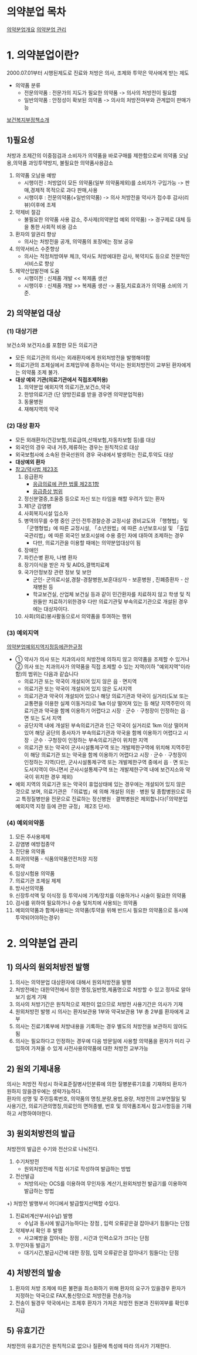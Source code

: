 # 의약분업 목차
[의약분업개요](#1-의약분업이란)
[의약분업 관리](#2-의약분업-관리)

# 1. 의약분업이란?
2000.07.01부터 시행된제도로 진료와 처방은 의사, 조제와 투약은 약사에게 받는 제도<br>
- 의약품 분류
	- 전문의약품 : 전문가의 지도가 필요한 의약품 -> 의사의 처방전이 필요함
	- 일반의약품 : 안정성이 확보된 의약품 -> 의사의 처방전여부와 관계없이 판매가능  

[보건복지부정책소개](https://www.mohw.go.kr/menu.es?mid=a10702040100)
## 1)필요성
처방과 조제간의 이중점검과 소비자가 의약품을 바로구매를 제한함으로써 의약품 오남용,의약품 과잉투약방지, 불필요한 의약품사용감소
1. 의약품 오남용 예방
	- 시행이전 : 처방없이 모든 의약품(일부 의약품제외)를 소비자가 구입가능 -> 판매,경제적 목적으로 과다 판매,사용
 	- 시행이후 : 전문의약품(+일반의약품) -> 의사 처방전을 약사가 접수후 감사(리뷰)이후에 조제
2. 약제비 절감
	- 불필요한 의약품 사용 감소, 주사제(의약분업 예외 의약품) -> 경구제로 대체 등을 통한 사회적 비용 감소
3. 환자의 알권리 향상
	- 의사는 처방전을 공개, 의약품의 포장에는 정보 공유
4. 의약서비스 수준향상
	- 의사는 적정처방여부 체크, 약사도 처방에대한 감사, 복약지도 등으로 전문적인 서비스로 향상
5. 제약산업발전에 도움
	- 시행이전 : 신제품 개발 << 복제품 생산
 	- 시행이후 : 신제품 개발 >> 복제품 생산  -> 품질,치료효과가 의약품 소비의 기준.


## 2) 의약분업 대상
### (1) 대상기관
보건소와 보건지소를 포함한 모든 의료기관
- 모든 의료기관의 의사는 외래환자에게 원외처방전을 발행해야함
- 의료기관의 조제실에서 조제업무에 종하사는 약사는 원외처방전이 교부된 환자에게는 의약품 조제 불가.
- **대상 예외 기관(의료기관에서 직접조제허용)**
	1. 의약분업 예외지역 의료기관,보건소,약국
 	2. 한방의료기관 (단 양방진료를 받을 경우엔 의약분업적용)
  	3. 동물병원
 	4. 재해지역의 약국
 
### (2) 대상 환자
- 모든 외래환자(건강보험,의료급여,산재보험,자동차보험 등)를 대상
- 외국인의 경우 국내 거주,제류하는 경우는 원칙적으로 대상
- 외국보험사에 소속된 한국선원의 경우 국내에서 발생하는 진료,투약도 대상
- **대상예외 환자**
- [참고/약사법 제23조](https://www.law.go.kr/법령/약사법/(20080128,08558,20070727)/제23조)
	1. 응급환자
 		- [응급의료에 관한 법률 제2조1항](https://www.law.go.kr/법령/응급의료에관한법률/(20240217,19654,20230816)/제2조)
   		- [응급증상 범위](https://www.law.go.kr/LSW//lsBylInfoPLinkR.do?lsiSeq=260645&lsNm=%EC%9D%91%EA%B8%89%EC%9D%98%EB%A3%8C%EC%97%90+%EA%B4%80%ED%95%9C+%EB%B2%95%EB%A5%A0+%EC%8B%9C%ED%96%89%EA%B7%9C%EC%B9%99&bylNo=0001&bylBrNo=00&bylCls=BE&bylEfYd=20240217&bylEfYdYn=Y)
 	2. 정신분열증,조울증 등으로 자신 또는 타임을 해할 우려가 있는 환자
	3. 제1군 감염병
	4. 사회복지시설 입소자
	5.  병역의무를 수행 중인 군인·전투경찰순경·교정시설 경비교도와 「행형법」 및 「군행형법」에 따른 교정시설, 「소년원법」에 따른 소년보호시설 및 「출입국관리법」에 따른 외국인 보호시설에 수용 중인 자에 대하여 조제하는 경우
  		- 다만, 의료기관을 이용할 때에는 의약분업대상이 됨
	6. 장애인
 	7. 파킨슨병 환자, 나병 환자
  	8. 장기이식을 받은 자 및 AIDS,결핵치료제
  	9. 국가안정보장 관련 정보 및 보안
  		- 군인- 군의료시설,경찰-경찰병원,보훈대상자 - 보훈병원 , 진폐증환자 - 산재병원 등
  	 	- 학교보건실, 산업체 보건실 등과 같이 민간환자를 치료하지 않고 학생 및 직원들만 치료하기위한경우 다만 의료기관및 부속의료기관으로 개설된 경우에는 대상자이다. 	
   10. 사회(의료)봉사활동으로서 의약품을 투여하는 행위


### (3) 예외지역
[의약분업예외지역지정등에관한규정](https://www.law.go.kr/행정규칙/의약분업예외지역지정등에관한규정/(2018-76,20180425)/제2조)
- ① 약사가 의사 또는 치과의사의 처방전에 의하지 않고 의약품을 조제할 수 있거나 ② 의사 또는 치과의사가 의약품을 직접 조제할 수 있는 지역(이하 "예외지역"이라 함)의 범위는 다음과 같습니다
	- 의료기관 또는 약국이 개설되어 있지 않은 읍ㆍ면지역
	- 의료기관 또는 약국이 개설되어 있지 않은 도서지역
	- 의료기관과 약국이 개설되어 있으나 해당 의료기관과 약국이 실거리(도보 또는 교통편을 이용한 실제 이동거리)로 1㎞ 이상 떨어져 있는 등 해당 지역주민이 의료기관과 약국을 함께 이용하기 어렵다고 시장ㆍ군수ㆍ구청장이 인정하는 읍ㆍ면 또는 도서 지역
	- 공단지역 내에 개설된 부속의료기관과 인근 약국이 실거리로 1km 이상 떨어져 있어 해당 공단의 종사자가 부속의료기관과 약국을 함께 이용하기 어렵다고 시장ㆍ군수ㆍ구청장이 인정하는 부속의료기관이 위치한 지역
	- 의료기관 또는 약국이 군사시설통제구역 또는 개발제한구역에 위치해 지역주민이 해당 의료기관 또는 약국을 함께 이용하기 어렵다고 시장ㆍ군수ㆍ구청장이 인정하는 지역(다만, 군사시설통제구역 또는 개발제한구역 중에서 읍ㆍ면 또는 도서지역이 아니면서 군사시설통제구역 또는 개발제한구역 내에 보건지소와 약국이 위치한 경우 제외)
- 예외 지역의 의료기관 또는 약국이 휴업상태에 있는 경우에는 개설되어 있지 않은 것으로 보며, 의료기관은 「의료법」에 의해 개설된 의원ㆍ병원 및 종합병원으로 하고 특정질병만을 전문으로 진료하는 정신병원ㆍ결핵병원은 제외합니다(「의약분업 예외지역 지정 등에 관한 규정」 제2조 단서).


### (4) 예외의약품
1. 모든 주사용제제
2. 감염병 에방접종약
3. 진단용 의약품
4. 희귀의약품 - 식품의약품안전처장 지정
5. 마약
6. 임상시험용 의약품
7. 의료기관 조제실 제제
8. 방사선의약품
9. 신장투석액 및 이식정 등 투약시에 기계/장치를 이용하거나 시술이 필요한 의약품
10. 검사를 위하여 필요하거나 수술 및처치에 사용되는 의약품
11. 예외의약품과 함께사용되는 의약품(투약을 위해 반드시 필요한 의약품으로 동시에 투약되어야하는경우)

# 2. 의약분업 관리
## 1) 의사의 원외처방전 발행
1. 의사는 의약분업 대상환자에 대해서 원외처방전을 발행
2. 처방전에는 대한약전에서 정한 명칭,일반명,제품명으로 처방할 수 있고 정자로 알아보기 쉽게 기재
3. 의사의 처방기간은 원칙적으로 제한이 없으므로 처방전 사용기간은 의사가 기재
4. 원외처방전 발행 시 의사는 환자보관용 1부와 약국보관용 1부 총 2부를 환자에게 교부
5. 의사는 진료기록부에 처방내용을 기록하는 경우 별도의 처방전을 보관하지 않아도 됨
6. 의사는 필요하다고 인정하는 경우에 다음 방문일에 사용할 의약품을 환자가 미리 구입하여 가져올 수 있게 사전사용의약품에 대한 처방전 교부가능

## 2) 원외 기제내용
의사는 처방전 작성시 하국표준질병사인분류에 의한 질병분류기호를 기재하되 환자가 원하지 않을경우에는 생략가능하다.<br>
환자의 성명 및 주민등록번호, 의약품의 명칭,분량,용법,용량, 처방전의 교부연월일 및 사용기간, 의료기관의명칭,의료인의 면허종별, 번호 및 의약품조제시 참고사항등을 기재하고 서명하여야한다.

## 3) 원외처방전의 발급
처방전의 발급은 수기와 전산으로 나눠진다.
1. 수기처방전
	- 원외처방전에 직접 쉬기로 작성하여 발급하는 방법
2. 전산발급
	- 처방의사는 OCS를 이용하여 무인자동 계산기,원외처방전 발급기를 이용하여 발급하는 방법

+) 처방전 발행부서
어디에서 발급할지선택할 수있다.
1. 진료비계산부서(수납) 발행
	- 수납과 동시에 발급가능하다는 장점 , 입력 오류같은걸 잡아내기 힘들다는 단점
2. 약제부서 확인 후 발행
	- 사고예방을 잡아내는 장점 , 시간과 인력소모가 크다는 단점
3. 무인자동 발급기
	- 대기시간,발급시간에 대한 장점, 입력 오류같은걸 잡아내기 힘들다는 단점

## 4) 처방전의 발송
1. 환자의 처방 조제에 따른 불편을 최소화하기 위해 환자의 요구가 있을경우 환자가 지정하는 약국으로 FAX,통신망으로 처방전을 전송가능
2. 전송이 될경우 약국에서는 조제후 환자가 가져온 처방전 원본과 진위여부를 확인후 지급

## 5) 유효기간
처방전의 유효기간은 원칙적으로 없으나 질환에 특성에 따라 의사가 기재한다.
